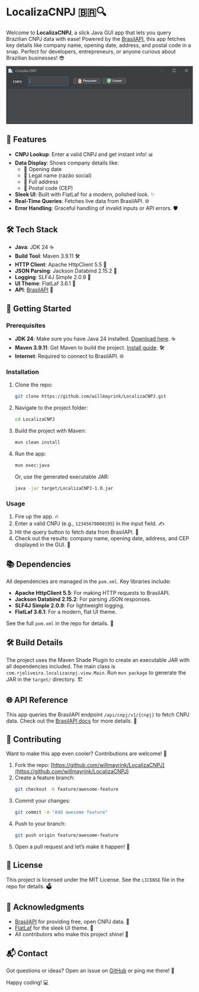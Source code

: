 # LocalizaCNPJ 🇧🇷🔍

Welcome to **LocalizaCNPJ**, a slick Java GUI app that lets you query Brazilian CNPJ data with ease! Powered by the [BrasilAPI](https://brasilapi.com.br/docs), this app fetches key details like company name, opening date, address, and postal code in a snap. Perfect for developers, entrepreneurs, or anyone curious about Brazilian businesses! 😎


<img src="snapshot.jpg" style="align-items:center;justify-content:center;display:flex;">

## 🎯 Features
- **CNPJ Lookup**: Enter a valid CNPJ and get instant info! 📊
- **Data Display**: Shows company details like:
  - 📅 Opening date
  - 🏢 Legal name (razão social)
  - 📍 Full address
  - 📮 Postal code (CEP)
- **Sleek UI**: Built with FlatLaf for a modern, polished look. ✨
- **Real-Time Queries**: Fetches live data from BrasilAPI. 🌐
- **Error Handling**: Graceful handling of invalid inputs or API errors. 🛡️

## 🛠️ Tech Stack
- **Java**: JDK 24 ☕
- **Build Tool**: Maven 3.9.11 🛠️
- **HTTP Client**: Apache HttpClient 5.5 📡
- **JSON Parsing**: Jackson Databind 2.15.2 🧩
- **Logging**: SLF4J Simple 2.0.9 📜
- **UI Theme**: FlatLaf 3.6.1 🎨
- **API**: [BrasilAPI](https://brasilapi.com.br/docs) 🚀

## 🚀 Getting Started

### Prerequisites
- **JDK 24**: Make sure you have Java 24 installed. [Download here](https://www.oracle.com/java/technologies/downloads/#jdk24). ☕
- **Maven 3.9.11**: Get Maven to build the project. [Install guide](https://maven.apache.org/install.html). 🛠️
- **Internet**: Required to connect to BrasilAPI. 🌐

### Installation
1. Clone the repo:
   ```bash
   git clone https://github.com/willmayrink/LocalizaCNPJ.git
   ```
2. Navigate to the project folder:
   ```bash
   cd LocalizaCNPJ
   ```
3. Build the project with Maven:
   ```bash
   mvn clean install
   ```
4. Run the app:
   ```bash
   mvn exec:java
   ```
   Or, use the generated executable JAR:
   ```bash
   java -jar target/LocalizaCNPJ-1.0.jar
   ```

### Usage
1. Fire up the app. 🔥
2. Enter a valid CNPJ (e.g., `12345678000195`) in the input field. ✍️
3. Hit the query button to fetch data from BrasilAPI. 🚀
4. Check out the results: company name, opening date, address, and CEP displayed in the GUI. 🎉

## 📚 Dependencies
All dependencies are managed in the `pom.xml`. Key libraries include:
- **Apache HttpClient 5.5**: For making HTTP requests to BrasilAPI.
- **Jackson Databind 2.15.2**: For parsing JSON responses.
- **SLF4J Simple 2.0.9**: For lightweight logging.
- **FlatLaf 3.6.1**: For a modern, flat UI theme.

See the full `pom.xml` in the repo for details. 📄

## 🛠️ Build Details
The project uses the Maven Shade Plugin to create an executable JAR with all dependencies included. The main class is `com.rjoliveira.localizacnpj.view.Main`. Run `mvn package` to generate the JAR in the `target/` directory. 🏗️

## 🌐 API Reference
This app queries the BrasilAPI endpoint `/api/cnpj/v1/{cnpj}` to fetch CNPJ data. Check out the [BrasilAPI docs](https://brasilapi.com.br/docs) for more details. 📡

## 🤝 Contributing
Want to make this app even cooler? Contributions are welcome! 🎉
1. Fork the repo: [https://github.com/willmayrink/LocalizaCNPJ](https://github.com/willmayrink/LocalizaCNPJ)
2. Create a feature branch:
   ```bash
   git checkout -b feature/awesome-feature
   ```
3. Commit your changes:
   ```bash
   git commit -m "Add awesome feature"
   ```
4. Push to your branch:
   ```bash
   git push origin feature/awesome-feature
   ```
5. Open a pull request and let’s make it happen! 🚀

## 📜 License
This project is licensed under the MIT License. See the `LICENSE` file in the repo for details. 🗳️

## 🙌 Acknowledgments
- [BrasilAPI](https://brasilapi.com.br/) for providing free, open CNPJ data. 🙏
- [FlatLaf](https://www.formdev.com/flatlaf/) for the sleek UI theme. 🎨
- All contributors who make this project shine! 🌟

## 📬 Contact
Got questions or ideas? Open an issue on [GitHub](https://github.com/willmayrink/LocalizaCNPJ/issues) or ping me there! 📩

Happy coding! 💻